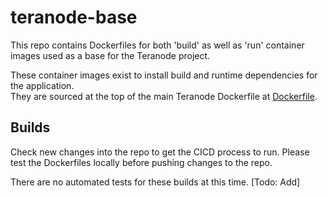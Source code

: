 # teranode-base

This repo contains Dockerfiles for both 'build' as well as 'run' container images used as a base for the Teranode project.  

These container images exist to install build and runtime dependencies for the application.  
They are sourced at the top of the main Teranode Dockerfile at [Dockerfile](https://github.com/bitcoin-sv/teranode/blob/main/Dockerfile).  

## Builds

Check new changes into the repo to get the CICD process to run. Please test the Dockerfiles locally before pushing changes to the repo.  

There are no automated tests for these builds at this time. [Todo: Add]
